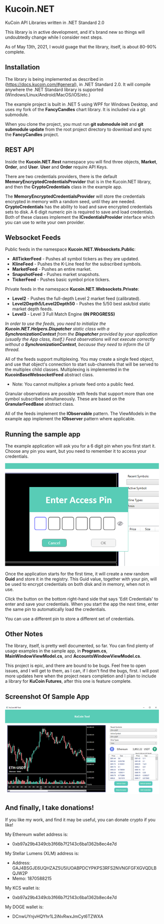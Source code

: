 # Kucoin.NET
KuCoin API Libraries written in .NET Standard 2.0

This library is in active development, and it's brand new so things will undoubtedly change while I consider next steps.

As of May 13th, 2021, I would guage that the library, itself, is about 80-90% complete. 

## Installation

The library is being implemented as described in (https://docs.kucoin.com/#general), in .NET Standard 2.0.  It will compile anywhere the .NET Standard library is supported (Windows/Linux/Android/MacOS/iOS/etc.)

The example project is built in .NET 5 using WPF for Windows Desktop, and uses my fork of the __FancyCandles__ chart library. It is included via a git submodule.

When you clone the project, you must run __git submodule init__ and __git submodule update__ from the root project directory to download and sync the __FancyCandles__ project.

## REST API 

Inside the __Kucoin.NET.Rest__ namespace you will find three objects, __Market__, __Order__, and __User__.  __User__ and __Order__ require API Keys.  

There are two credentials providers, there is the default __MemoryEncryptedCredentialsProvider__ that is in the Kucoin.NET library, and then the __CryptoCredentials__ class in the example app.

The __MemoryEncryptedCredentialsProvider__ will store the credentials encrypted in memory with a random seed, until they are needed.  __CryptoCredentials__ has the ability to load and save encrypted credentials sets to disk.  A 6 digit numeric pin is required to save and load credentials.  Both of these classes implement the __ICredentialsProvider__ interface which you can use to write your own provider.

## Websocket Feeds

Public feeds in the namespace __Kucoin.NET.Websockets.Public__:

  - __AllTickerFeed__ - Pushes all symbol tickers as they are updated.
  - __KlineFeed__ - Pushes the K-Line feed for the subscribed symbols.
  - __MarketFeed__ - Pushes an entire market.
  - __SnapshotFeed__ - Pushes market snapshots.
  - __TickerFeed__ - Pushes basic symbol price tickers.

Private feeds in the namespace __Kucoin.NET.Websockets.Private__:

  - __Level2__ - Pushes the full-depth Level 2 market feed (calibrated).
  - __Level2Depth5/Level2Depth50__ - Pushes the 5/50 best ask/bid static market depth feeds.
  - __Level3__ - Level 3 Full Match Engine __(IN PROGRESS)__

_In order to use the feeds, you need to initialize the __Kucoin.NET.Helpers.Dispatcher__ static class with a __SynchronizationContext__ from the __Dispatcher__ provided by your application (usually the App class, itself.)  Feed observations will not execute correctly without a __SynchronizationContext__, because they need to inform the UI thread._

All of the feeds support multiplexing.  You may create a single feed object, and use that object's connection to start sub-channels that will be served to the multiplex child classes.  Multiplexing is implemented in the __KucoinBaseWebsocketFeed__ abstract class.  
  
  * Note: You cannot multiplex a private feed onto a public feed.

Granular observations are possible with feeds that support more than one symbol subscribed simultaneously.  These are based on the __GranularFeedBase__ abstract class.  

All of the feeds implement the __IObservable<T>__ pattern.  The ViewModels in the example app implement the __IObserver<T>__ pattern where applicable.

## Running the sample app

The example application will ask you for a 6 digit pin when you first start it.  Choose any pin you want, but you need to remember it to access your credentials.

![](docs/Sample2.png?raw=true)

Once the application starts for the first time, it will create a new random __Guid__ and store it in the registry. This Guid value, together with your pin, will be used to encrypt credentials on both disk and in memory, when not in use.  

Click the button on the bottom right-hand side that says 'Edit Credentials' to enter and save your credentials.  When you start the app the next time, enter the same pin to automatically load the credentials.

You can use a different pin to store a different set of credentials.  

## Other Notes

The library, itself, is pretty well documented, so far.  You can find plenty of usage examples in the sample app, in __Program.cs__, __MainWindowViewModel.cs__, and __AccountsWindowViewModel.cs__.

This project is epic, and there are bound to be bugs.  Feel free to open issues, and I will get to them, as I can, if I don't find the bugs, first.  I will post more updates here when the project nears completion and I plan to include a library for __KuCoin Futures__, after this one is feature complete.  

## Screenshot Of Sample App

![](docs/Sample1.png?raw=true)

## And finally, I take donations!  

If you like my work, and find it may be useful, you can donate crypto if you like!

My Ethereum wallet address is: 
  - 0xb97a29b4349cb3f66b7f2143c6ba1362b8ec4e7d

My Stellar Lumens (XLM) address is:
  - Address: GAJ4BSGJE6UQHZAZ5U5IUOABPDCYPKPS3RFS2NVNGFGFXGVQDLBQJW2P
  - Memo: 1870588215

My KCS wallet is:
  - 0xb97a29b4349cb3f66b7f2143c6ba1362b8ec4e7d

My DOGE wallet is:
  - DCnwUYnjvHQYhr1L2iNvRwxJmCyt6TZWXA
   


